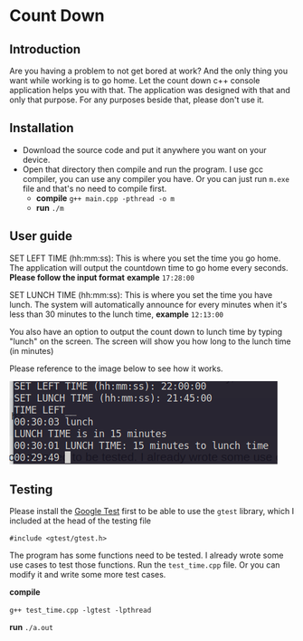 # Count Down

## Introduction
Are you having a problem to not get bored at work? And the only thing you want while working is to go home. Let the count down c++ console application helps you with that. The application was designed with that and only that purpose. For any purposes beside that, please don't use it. 

## Installation
- Download the source code and put it anywhere you want on your device.
- Open that directory then compile and run the program. I use gcc compiler, you can use any compiler you have. Or you can just run ``m.exe`` file and that's no need to compile first.
    - **compile**
    ``
    g++ main.cpp -pthread -o m 
    ``
    - **run**
    ``
    ./m
    ``

## User guide

SET LEFT TIME (hh:mm:ss): This is where you set the time you go home. The application will output the countdown time to go home every seconds.  **Please follow the input format**
**example**
``
17:28:00
``

SET LUNCH TIME (hh:mm:ss): This is where you set the time you have lunch. The system will automatically announce for every minutes when it's less than 30 minutes to the lunch time, 
**example**
``
12:13:00
``

You also have an option to output the count down to lunch time by typing "lunch" on the screen. The screen will show you how long to the lunch time (in minutes)

Please reference to the image below to see how it works. 

![](imgs/demo.png)


## Testing
Please install the [Google Test](https://github.com/google/googletest) first to be able to use the ``gtest`` library, which I included at the head of the testing file

```
#include <gtest/gtest.h>
```

The program has some functions need to be tested. I already wrote some use cases to test those functions. Run the ``test_time.cpp`` file. Or you can modify it and write some more test cases.

**compile**

``
g++ test_time.cpp -lgtest -lpthread
``

**run**
``
./a.out
``
